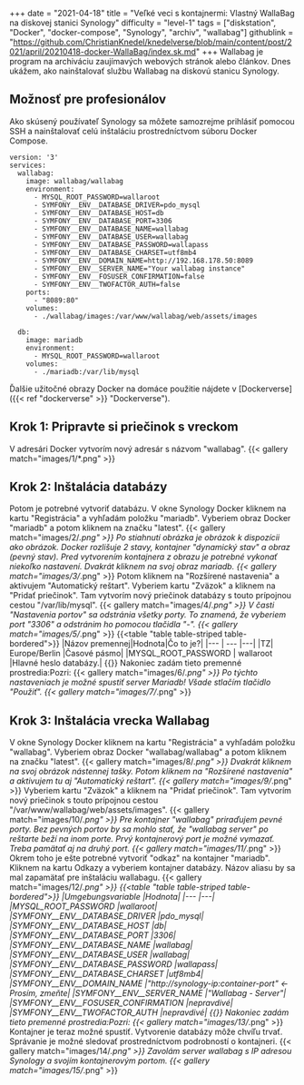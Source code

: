 +++
date = "2021-04-18"
title = "Veľké veci s kontajnermi: Vlastný WallaBag na diskovej stanici Synology"
difficulty = "level-1"
tags = ["diskstation", "Docker", "docker-compose", "Synology", "archiv", "wallabag"]
githublink = "https://github.com/ChristianKnedel/knedelverse/blob/main/content/post/2021/april/20210418-docker-WallaBag/index.sk.md"
+++
Wallabag je program na archiváciu zaujímavých webových stránok alebo článkov. Dnes ukážem, ako nainštalovať službu Wallabag na diskovú stanicu Synology.
## Možnosť pre profesionálov
Ako skúsený používateľ Synology sa môžete samozrejme prihlásiť pomocou SSH a nainštalovať celú inštaláciu prostredníctvom súboru Docker Compose.
```
version: '3'
services:
  wallabag:
    image: wallabag/wallabag
    environment:
      - MYSQL_ROOT_PASSWORD=wallaroot
      - SYMFONY__ENV__DATABASE_DRIVER=pdo_mysql
      - SYMFONY__ENV__DATABASE_HOST=db
      - SYMFONY__ENV__DATABASE_PORT=3306
      - SYMFONY__ENV__DATABASE_NAME=wallabag
      - SYMFONY__ENV__DATABASE_USER=wallabag
      - SYMFONY__ENV__DATABASE_PASSWORD=wallapass
      - SYMFONY__ENV__DATABASE_CHARSET=utf8mb4
      - SYMFONY__ENV__DOMAIN_NAME=http://192.168.178.50:8089
      - SYMFONY__ENV__SERVER_NAME="Your wallabag instance"
      - SYMFONY__ENV__FOSUSER_CONFIRMATION=false
      - SYMFONY__ENV__TWOFACTOR_AUTH=false
    ports:
      - "8089:80"
    volumes:
      - ./wallabag/images:/var/www/wallabag/web/assets/images

  db:
    image: mariadb
    environment:
      - MYSQL_ROOT_PASSWORD=wallaroot
    volumes:
      - ./mariadb:/var/lib/mysql

```
Ďalšie užitočné obrazy Docker na domáce použitie nájdete v [Dockerverse]({{< ref "dockerverse" >}} "Dockerverse").
## Krok 1: Pripravte si priečinok s vreckom
V adresári Docker vytvorím nový adresár s názvom "wallabag".
{{< gallery match="images/1/*.png" >}}

## Krok 2: Inštalácia databázy
Potom je potrebné vytvoriť databázu. V okne Synology Docker kliknem na kartu "Registrácia" a vyhľadám položku "mariadb". Vyberiem obraz Docker "mariadb" a potom kliknem na značku "latest".
{{< gallery match="images/2/*.png" >}}
Po stiahnutí obrázka je obrázok k dispozícii ako obrázok. Docker rozlišuje 2 stavy, kontajner "dynamický stav" a obraz (pevný stav). Pred vytvorením kontajnera z obrazu je potrebné vykonať niekoľko nastavení. Dvakrát kliknem na svoj obraz mariadb.
{{< gallery match="images/3/*.png" >}}
Potom kliknem na "Rozšírené nastavenia" a aktivujem "Automatický reštart". Vyberiem kartu "Zväzok" a kliknem na "Pridať priečinok". Tam vytvorím nový priečinok databázy s touto prípojnou cestou "/var/lib/mysql".
{{< gallery match="images/4/*.png" >}}
V časti "Nastavenia portov" sa odstránia všetky porty. To znamená, že vyberiem port "3306" a odstránim ho pomocou tlačidla "-".
{{< gallery match="images/5/*.png" >}}
{{<table "table table-striped table-bordered">}}
|Názov premennej|Hodnota|Čo to je?|
|--- | --- |---|
|TZ| Europe/Berlin	|Časové pásmo|
|MYSQL_ROOT_PASSWORD	 | wallaroot |Hlavné heslo databázy.|
{{</table>}}
Nakoniec zadám tieto premenné prostredia:Pozri:
{{< gallery match="images/6/*.png" >}}
Po týchto nastaveniach je možné spustiť server Mariadb! Všade stlačím tlačidlo "Použiť".
{{< gallery match="images/7/*.png" >}}

## Krok 3: Inštalácia vrecka Wallabag
V okne Synology Docker kliknem na kartu "Registrácia" a vyhľadám položku "wallabag". Vyberiem obraz Docker "wallabag/wallabag" a potom kliknem na značku "latest".
{{< gallery match="images/8/*.png" >}}
Dvakrát kliknem na svoj obrázok nástennej tašky. Potom kliknem na "Rozšírené nastavenia" a aktivujem tu aj "Automatický reštart".
{{< gallery match="images/9/*.png" >}}
Vyberiem kartu "Zväzok" a kliknem na "Pridať priečinok". Tam vytvorím nový priečinok s touto prípojnou cestou "/var/www/wallabag/web/assets/images".
{{< gallery match="images/10/*.png" >}}
Pre kontajner "wallabag" priraďujem pevné porty. Bez pevných portov by sa mohlo stať, že "wallabag server" po reštarte beží na inom porte. Prvý kontajnerový port je možné vymazať. Treba pamätať aj na druhý port.
{{< gallery match="images/11/*.png" >}}
Okrem toho je ešte potrebné vytvoriť "odkaz" na kontajner "mariadb". Kliknem na kartu Odkazy a vyberiem kontajner databázy. Názov aliasu by sa mal zapamätať pre inštaláciu wallabagu.
{{< gallery match="images/12/*.png" >}}
{{<table "table table-striped table-bordered">}}
|Umgebungsvariable	|Hodnota|
|--- |---|
|MYSQL_ROOT_PASSWORD	|wallaroot|
|SYMFONY__ENV__DATABASE_DRIVER	|pdo_mysql|
|SYMFONY__ENV__DATABASE_HOST	|db|
|SYMFONY__ENV__DATABASE_PORT	|3306|
|SYMFONY__ENV__DATABASE_NAME	|wallabag|
|SYMFONY__ENV__DATABASE_USER	|wallabag|
|SYMFONY__ENV__DATABASE_PASSWORD	|wallapass|
|SYMFONY__ENV__DATABASE_CHARSET |utf8mb4|
|SYMFONY__ENV__DOMAIN_NAME	|"http://synology-ip:container-port" <- Prosím, zmeňte|
|SYMFONY__ENV__SERVER_NAME	|"Wallabag - Server"|
|SYMFONY__ENV__FOSUSER_CONFIRMATION	|nepravdivé|
|SYMFONY__ENV__TWOFACTOR_AUTH	|nepravdivé|
{{</table>}}
Nakoniec zadám tieto premenné prostredia:Pozri:
{{< gallery match="images/13/*.png" >}}
Kontajner je teraz možné spustiť. Vytvorenie databázy môže chvíľu trvať. Správanie je možné sledovať prostredníctvom podrobností o kontajneri.
{{< gallery match="images/14/*.png" >}}
Zavolám server wallabag s IP adresou Synology a svojím kontajnerovým portom.
{{< gallery match="images/15/*.png" >}}
